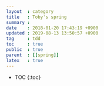 ```yaml
---
layout  : category
title   : Toby's spring
summary :
date    : 2018-01-20 17:43:19 +0900
updated : 2019-08-13 13:50:57 +0900
tag     : tdd
toc     : true
public  : true
parent  : [[spring]]
latex   : true
---
```

* TOC
{:toc}
